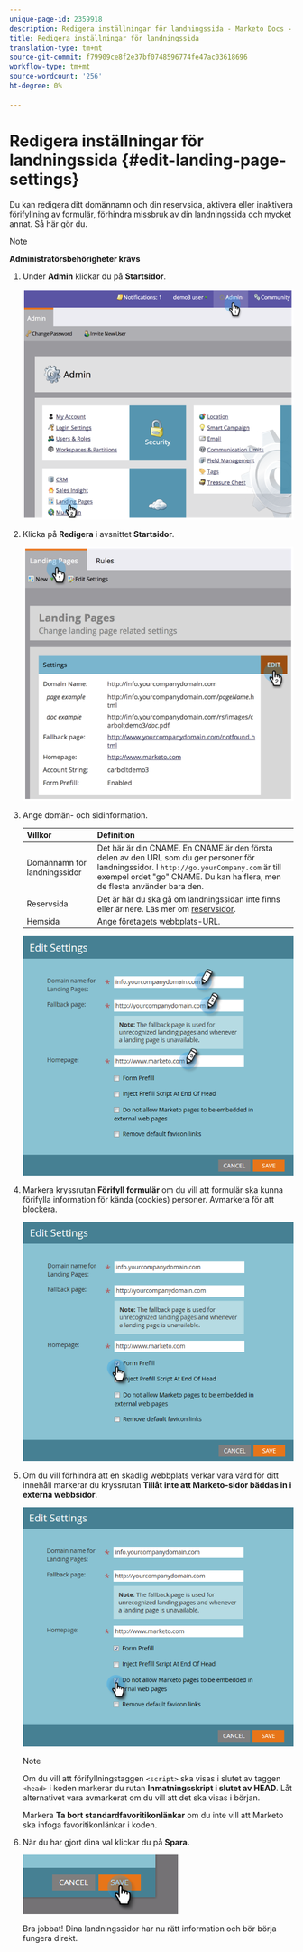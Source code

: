 ```yaml
---
unique-page-id: 2359918
description: Redigera inställningar för landningssida - Marketo Docs - Produktdokumentation
title: Redigera inställningar för landningssida
translation-type: tm+mt
source-git-commit: f79909ce8f2e37bf0748596774fe47ac03618696
workflow-type: tm+mt
source-wordcount: '256'
ht-degree: 0%

---
```



# Redigera inställningar för landningssida {#edit-landing-page-settings}

Du kan redigera ditt domännamn och din reservsida, aktivera eller inaktivera förifyllning av formulär, förhindra missbruk av din landningssida och mycket annat. Så här gör du.

>[!NOTE]
>
>**Administratörsbehörigheter krävs**

1. Under **Admin** klickar du på **Startsidor**.

   ![](assets/image2014-9-10-9-3a47-3a40.png)

1. Klicka på **Redigera** i avsnittet **Startsidor**.

   ![](assets/image2014-9-10-9-3a47-3a12.png)

1. Ange domän- och sidinformation.

   | Villkor | Definition |
   |---|---|
   | Domännamn för landningssidor | Det här är din CNAME. En CNAME är den första delen av den URL som du ger personer för landningssidor. I `http://go.yourCompany.com` är till exempel ordet &quot;go&quot; CNAME. Du kan ha flera, men de flesta använder bara den. |
   | Reservsida | Det är här du ska gå om landningssidan inte finns eller är nere. Läs mer om [reservsidor](/help/marketo/product-docs/administration/settings/set-a-fallback-page.md). |
   | Hemsida | Ange företagets webbplats-URL. |

   ![](assets/three.png)

1. Markera kryssrutan **Förifyll formulär** om du vill att formulär ska kunna förifylla information för kända (cookies) personer. Avmarkera för att blockera.

   ![](assets/four.png)

1. Om du vill förhindra att en skadlig webbplats verkar vara värd för ditt innehåll markerar du kryssrutan **Tillåt inte att Marketo-sidor bäddas in i externa webbsidor**.

   ![](assets/five.png)

   >[!NOTE]
   >
   >Om du vill att förifyllningstaggen `<script>` ska visas i slutet av taggen `<head>` i koden markerar du rutan **Inmatningsskript i slutet av HEAD**. Låt alternativet vara avmarkerat om du vill att det ska visas i början.
   >
   >Markera **Ta bort standardfavoritikonlänkar** om du inte vill att Marketo ska infoga favoritikonlänkar i koden.

1. När du har gjort dina val klickar du på **Spara.**

   ![](assets/six.png)

   Bra jobbat! Dina landningssidor har nu rätt information och bör börja fungera direkt.
